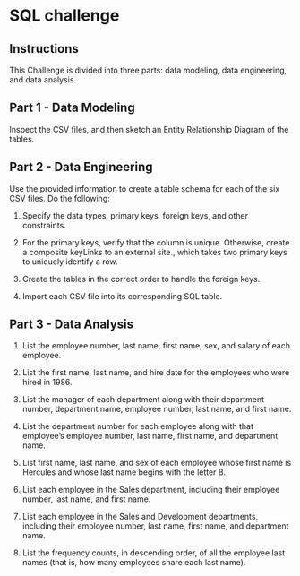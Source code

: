 # SQL challenge

## Instructions

This Challenge is divided into three parts: data modeling, data engineering, and data analysis.

## Part 1 - Data Modeling 

Inspect the CSV files, and then sketch an Entity Relationship Diagram of the tables.

## Part 2 - Data Engineering

Use the provided information to create a table schema for each of the six CSV files. Do the following:

1) Specify the data types, primary keys, foreign keys, and other constraints.

2) For the primary keys, verify that the column is unique. Otherwise, create a composite keyLinks to an external site., which takes two primary keys to uniquely identify a row.

3) Create the tables in the correct order to handle the foreign keys.

4) Import each CSV file into its corresponding SQL table.

## Part 3 - Data Analysis
1) List the employee number, last name, first name, sex, and salary of each employee.

2) List the first name, last name, and hire date for the employees who were hired in 1986.

3) List the manager of each department along with their department number, department name, employee number, last name, and first name.

4) List the department number for each employee along with that employee’s employee number, last name, first name, and department name.

5) List first name, last name, and sex of each employee whose first name is Hercules and whose last name begins with the letter B.

6) List each employee in the Sales department, including their employee number, last name, and first name.

7) List each employee in the Sales and Development departments, including their employee number, last name, first name, and department name.

8) List the frequency counts, in descending order, of all the employee last names (that is, how many employees share each last name).
